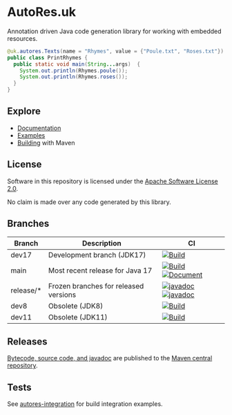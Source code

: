 # AutoRes.uk

Annotation driven Java code generation library for working with embedded resources.

```java
@uk.autores.Texts(name = "Rhymes", value = {"Poule.txt", "Roses.txt"})
public class PrintRhymes {
  public static void main(String...args)  {
    System.out.println(Rhymes.poule());
    System.out.println(Rhymes.roses());
  }
}
```

## Explore

 - [Documentation](https://autores.uk)
 - [Examples](code/examples/)
 - [Building](code/) with Maven

## License

Software in this repository is licensed under the [Apache Software License 2.0](LICENSE.txt).

No claim is made over any code generated by this library.

## Branches

| Branch    | Description                           | CI                                                                                                       |
|-----------|---------------------------------------| --------------------------------------------------------------------------------------------------------  |
| dev17     | Development branch (JDK17)            | [![Build](https://github.com/autores-uk/autores/actions/workflows/ci.yaml/badge.svg?branch=dev8)](https://github.com/autores-uk/autores/actions/workflows/ci.yaml)         |
| main      | Most recent release for Java 17       | [![Build](https://github.com/autores-uk/autores/actions/workflows/ci.yaml/badge.svg)](https://github.com/autores-uk/autores/actions/workflows/ci.yaml) [![Document](https://github.com/autores-uk/autores/actions/workflows/docs.yaml/badge.svg)](https://github.com/autores-uk/autores/actions/workflows/docs.yaml)  |
| release/* | Frozen branches for released versions | [![javadoc](https://javadoc.io/badge2/uk.autores/annotations/javadoc.svg)](https://javadoc.io/doc/uk.autores/annotations) [![javadoc](https://javadoc.io/badge2/uk.autores/processing/javadoc.svg)](https://javadoc.io/doc/uk.autores/processing)  |
| dev8      | Obsolete (JDK8)                       | [![Build](https://github.com/autores-uk/autores/actions/workflows/ci.yaml/badge.svg?branch=dev8)](https://github.com/autores-uk/autores/actions/workflows/ci.yaml)         |
| dev11     | Obsolete (JDK11)                      | [![Build](https://github.com/autores-uk/autores/actions/workflows/ci.yaml/badge.svg?branch=dev11)](https://github.com/autores-uk/autores/actions/workflows/ci.yaml)        |

## Releases

[Bytecode, source code, and javadoc](https://s01.oss.sonatype.org/content/repositories/releases/uk/autores/annotations/)
 are published to the
[Maven central repository](https://central.sonatype.com/artifact/uk.autores/annotations).

## Tests

See [autores-integration](https://github.com/autores-uk/autores-integration) for build integration examples.